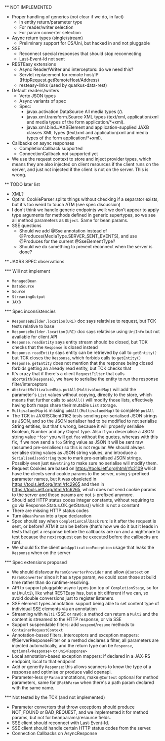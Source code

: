 ** NOT IMPLEMENTED

- Proper handling of generics (not clear if we do, in fact)
    - In entity return/parameter type
    - For reader/writer selection
    - For param converter selection
- Async return types (single/stream)
    - Preliminary support for CS/Uni, but hacked in and not pluggable
- SSE
    - Reconnect special responses that should stop reconnecting
    - Last-Event-Id not sent
- RESTEasy extensions
    - Async Reader/Writer and interceptors: do we need this?
    - Servlet replacement for remote host/IP (HttpRequest.getRemoteHost/Address)
    - resteasy-links (used by quarkus-data-rest)
- Default readers/writers
    - Vertx JSON types
    - Async variants of spec
    - Spec:
        - javax.activation.DataSource All media types (*/*).
        - javax.xml.transform.Source XML types (text/xml, application/xml and media types of the
          form application/*+xml).
        - javax.xml.bind.JAXBElement and application-supplied JAXB classes XML types (text/xml and
          application/xml and media types of the form application/*+xml).
- Callbacks on async responses
    - CompletionCallback supported
    - ConnectionCallback not supported yet
- We use the request context to store and inject provider types, which means they are also injected
  on client resources if the client runs on the server, and just not injected if the client is not
  on the server. This is wrong.

** TODO later list

- XML?
- Optim: CookieParser splits things without checking if a separator exists, but it's too weird to touch ATM (see spec discussion)
- I don't think we handle generic endpoints well: we don't appear to apply type arguments for methods defined in generic supertypes,
  so we see all method parameters as `Object`. Same for bean params.
- SSE questions
  - Should we add @Sse annotation instead of @Produces(MediaType.SERVER_SENT_EVENTS), and use @Produces for the current @SseElementType?
  - Should we do something to prevent reconnect when the server is done?

** JAXRS SPEC observations

*** Will not implement

- `ManagedBean`
- `DataSource`
- `Source`
- `StreamingOutput`
- `JAXB`

*** Spec inconsistencies

- `ResponseBuilder.location(URI)` doc says relativise to request, but TCK tests relative to base
- `ResponseBuilder.location(URI)` doc says relativise using `UriInfo` but not available for client API
- `Response.readEntity` says entity stream should be closed, but TCK checks that the `Response` is closed instead
- `Response.readEntity` says entity can be retrieved by call to `getEntity()` but TCK closes the `Response`, which forbids calls to `getEntity()`
- `Response.getEntity` does not mention that the response being closed forbids getting an already read entity, but TCK checks that
- It's crazy that if there's a client `RequestFilter` that calls `abortWith(Response)`, we have to serialise the entity to run the response filter/interceptors
- `AbstractMultivaluedMap.putAll(MultivaluedMap)` will add the parameter's `List` values without copying, directly to the store, which means that 
  further calls to `addAll()` will modify those lists, effectively having both maps share their mutable `List` storage. 
- `MultivaluedMap` is missing `addAll(MultivaluedMap)` to complete `putAll`
- The TCK in JAXRSClient0162 tests sending pre-serialised JSON strings as JSON, and so the JSON serialiser had to be modified to not serialise String
  entities, but that's wrong, because it will properly serialise Boolean, Number and any Object type. Also if you deserialise a JSON string value `"foo"`
  you will get `foo` without the quotes, whereas with this fix, if we now send a `foo` String value as JSON it will be sent raw (assumed pre-serialised)
  so this is not regular. We should always serialise string values as JSON string values, and introduce a `SerialisedJsonString` type to mark pre-serialised
  JSON strings. Possibly even just `RawString` to make sure no serialise will modify them.
- Request Cookies are based on https://tools.ietf.org/html/rfc2109 which have the clients send cookie params to the server, using `$`-prefixed parameter names,
  but it was obsoleted in https://tools.ietf.org/html/rfc2965 and then in https://tools.ietf.org/html/rfc6265, which does not send cookie params to the server
  and those params are not `$`-prefixed anymore.
- Should add HTTP status codes integer constants, without requiring to go via Response.Status.OK.getStatus() which is not a constant
- There are missing HTTP status codes
- Turn `@BeanParam` into a type declaration
- Spec should say when `CompletionCallback` run: is it after the request is sent, or before? ATM it can be before (that's how we do it
  but it leads in tests that get a response before the callbacks are run and a nightmare to test because the next request can be executed
  before the callbacks are run).
- We should fix the client `WebApplicationException` usage that leaks the `Response` when on the server

*** Spec extensions proposed

- We should disfavour `ParamConverterProvider` and allow `@Context` on `ParamConverter` since it has a type param, we could scan those at build time
  rather than do runtime-resolving.
- API to support pluggable async types (on top of `CompletionStage`, so for `Uni`/`Multi`), like what RESTEasy has, but a bit different if we can, so
  avoid double conversions just to register listeners.
- SSE element types annotation: support being able to set content type of individual SSE elements via an annotation
- Streaming with `Multi` (SSE or raw): a method can return a `Multi` and the content is streamed to the HTTP response, or via SSE
- Support suspendable filters: add `suspend`/`resume` methods to `ContainerRequestContext`
- Annotation-based filters, interceptors and exception mappers: @ServerResponseFilter on a method declares a filter, all parameters are injected automatically,
  and the return type can be `Response`, `Optional<Response>` or `Uni<Response>`
- Local annotation-based exception mappers: if declared in a JAX-RS endpoint, local to that endpoint
- Add or generify `Response`: this allows scanners to know the type of a response and optimise or produce valid openapi.
- Parameter-less `@*Param` annotations, make `@Context` optional for method parameters, same for `@PathParam` when there's a path param declared
  with the same name.

*** Not tested by the TCK (and not implemented)

- Parameter converters that throw exceptions should produce NOT_FOUND or BAD_REQUEST, and we implemented it for method params, but
  not for beanparams/resource fields.
- SSE client should reconnect with Last-Event-Id.
- SSE client should handle certain HTTP status codes from the server.
- Connection Callbacks on AsyncResponse

